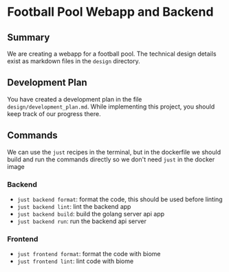 # Football Pool Webapp and Backend

## Summary

We are creating a webapp for a football pool.  The technical design details exist as markdown files in the `design` directory.

## Development Plan

You have created a development plan in the file `design/development_plan.md`.  While implementing this project, you should keep track of our progress there.

## Commands

We can use the `just` recipes in the terminal, but in the dockerfile we should build and run the commands directly so we don't need `just` in the docker image

### Backend

- `just backend format`: format the code, this should be used before linting
- `just backend lint`: lint the backend app
- `just backend build`: build the golang server api app
- `just backend run`: run the backend api server

### Frontend

- `just frontend format`: format the code with biome
- `just frontend lint`: lint code with biome

